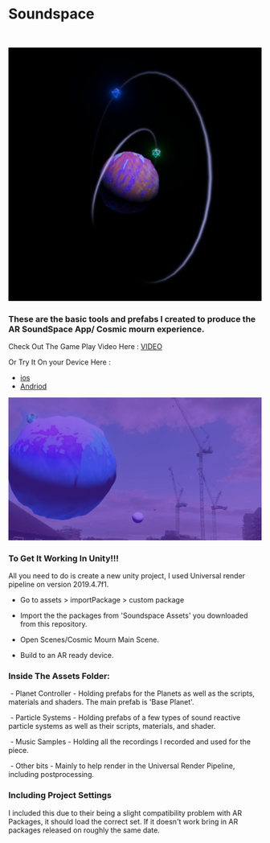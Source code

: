 # Soundspace
 
 
![alt text](https://github.com/georgie-png/Soundspace--CosmicMourn/blob/master/Images/Cosmic%20Mourn.png "Cosmic Mourn Cove Photo")
 
### These are the basic tools and prefabs I created to produce the AR SoundSpace App/ Cosmic mourn experience.

Check Out The Game Play Video Here : [VIDEO](https://www.youtube.com/watch?v=bRlox-qyZBc&t=4s)

Or Try It On your Device Here : 

 - [ios](https://apps.apple.com/app/id1529811825)
 - [Andriod](https://play.google.com/store/apps/details?id=com.Lorn.SoundSpace.Four&hl=en_GB)
 
 ![alt text](https://github.com/georgie-png/Soundspace--CosmicMourn/blob/master/Images/cosmic%20morn%20cover.jpg "Cosmic Mourn Cove Photo")

### To Get It Working In Unity!!!

All you need to do is create a new unity project, I used Universal render pipeline on version 2019.4.7f1. 

 - Go to assets > importPackage > custom package 

 - Import the the packages from 'Soundspace Assets' you downloaded from this repository.

 - Open Scenes/Cosmic Mourn Main Scene. 

 - Build to an AR ready device.



### Inside The Assets Folder:

 - Planet Controller - Holding prefabs for the Planets as well as the scripts, materials and shaders. The main prefab is 'Base Planet'.

 - Particle Systems - Holding prefabs of a few types of sound reactive particle systems as well as their scripts, materials, and shader.

 - Music Samples - Holding all the recordings I recorded and used for the piece.

 - Other bits - Mainly to help render in the Universal Render Pipeline, including postprocessing. 



### Including Project Settings

I included this due to their being a slight compatibility problem with AR Packages, it should load the correct set. If it doesn't work bring in AR packages released on roughly the same date.
